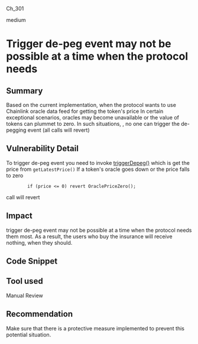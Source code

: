 Ch_301

medium

# Trigger de-peg event may not be possible at a time when the protocol needs

## Summary
Based on the current implementation, when the protocol wants to use Chainlink oracle data feed for getting the token's price
In certain exceptional scenarios, oracles may become unavailable or the value of tokens can plummet to zero. In such situations, , no one can trigger the de-pegging event (all calls will revert)

## Vulnerability Detail
To trigger de-peg event you need to invoke [triggerDepeg()](https://github.com/sherlock-audit/2023-03-Y2K/blob/main/Earthquake/src/v2/Controllers/ControllerPeggedAssetV2.sol#L51-L138) which is get the price from `getLatestPrice()`
If a token's oracle goes down or the price falls to zero
```solidity
        if (price <= 0) revert OraclePriceZero();
```
call will revert

## Impact
trigger de-peg event may not be possible at a time when the protocol needs them most. As a result, the users who buy the insurance will receive nothing, when they should.

## Code Snippet

## Tool used

Manual Review

## Recommendation
Make sure that there is a protective measure implemented to prevent this potential situation.